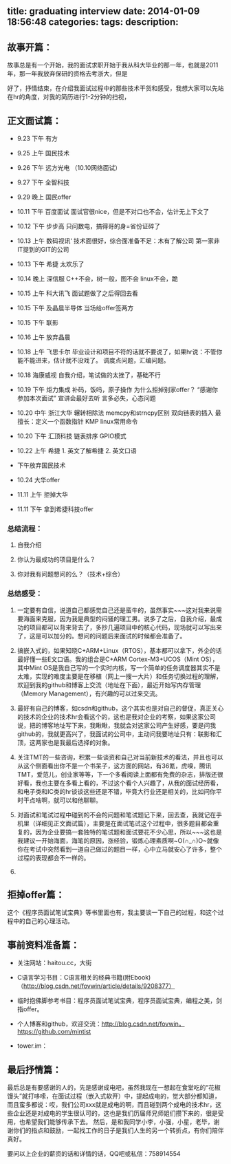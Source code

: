 title: graduating interview
date: 2014-01-09 18:56:48
categories: 
tags: 
description: 
---

故事开篇：
-----

故事总是有一个开始，我的面试求职开始于我从科大毕业的那一年，也就是2011年，那一年我放弃保研的资格去考浙大，但是

好了，抒情结束，在介绍我面试过程中的那些技术干货和感受，我想大家可以先站在hr的角度，对我的简历进行1-2分钟的扫视，

 正文面试篇：
-------

-   9.23 下午 有方

-   9.25 上午 国民技术

-   9.26 下午 远方光电 （10.10网络面试）

-   9.27 下午 全智科技

-   9.29 晚上 国民offer

-   10.11 下午 百度面试 面试官很nice，但是不对口也不会，估计无上下文了

-   10.12 下午 步步高 只问数电，搞得哥的身=省份证碎了

-   10.13 上午 数码视讯‘ 技术面很好，综合面准备不足：木有了解公司 第一家非IT提到的GIT的公司

-   10.13 下午 希捷 太欢乐了

-   10.14 晚上 深信服  C++不会，树一般，图不会 linux不会，跪

-   10.15 上午 科大讯飞 面试题做了之后得回去看

-   10.15 下午 及晶晨半导体 当场给offer签两方

-   10.15 下午 联影

-   10.16 上午 放弃晶晨

-   10.18 上午 飞思卡尔 毕业设计和项目不符的话就不要说了，如果hr说：不管你能不能进来，估计就不没戏了。 调度点问题，汇编问题。

-   10.18 海康威视  自我介绍，笔试做的太挫了，基础不行

-   10.19 下午 炬力集成 补码，饭吗，原子操作 为什么拒掉别家offer？ “感谢你参加本次面试” 宣讲会最好去听 言多必失，心态问题

-   10.20 中午 浙江大华 辗转相除法 memcpy和strncpy区别 双向链表的插入 最擅长：定义一个函数指针 KMP linux常用命令

-   10.20 下午 汇顶科技 链表排序 GPIO模式

-   10.22 上午 希捷 1. 英文了解希捷 2. 英文口语

-   下午放弃国民技术

-   10.24 大华offer

-   11.11 上午 拒掉大华

-   11.11 下午 拿到希捷科技offer



### 总结流程：

1.  自我介绍

2.  你认为最成功的项目是什么？

3.  你对我有问题想问的么？（技术+综合）

### 总结感受：

1.  一定要有自信，说道自己都感觉自己还是蛮牛的，虽然事实~~~这对我来说需要海面来克服，因为我是典型的闷骚的理工男。说多了之后，自我介绍，最成功的项目都可以背来背去了，多抄几遍项目中的核心代码，现场就可以写出来了，这是可以加分的。想问的问题后来面试的时候都会准备了。

2.  搞嵌入式的，如果知晓C+ARM+Linux（RTOS），基本都可以拿下，外企的话最好懂一些E文口语。我的组合是C+ARM
    Cortex-M3+UCOS（Mint OS），其中Mint
    OS是我自己写的一个实时内核，写一个简单的任务调度器其实不是太难，实现的难度主要是在移植（网上一搜一大片）和任务切换过程的理解，欢迎到我的github和博客上交流（地址在下面），最近开始写内存管理（Memory
    Management），有兴趣的可以过来交流。

3.  最好有自己的博客，如csdn和github，这个其实也是对自己的督促，真正关心的技术的企业的技术hr会看这个的，这也是我对企业的考察，如果这家公司说，把的博客地址写下来，我瞅瞅，我就会对这家公司产生好感，要是问我github的，我就更高兴了，我面试的公司中，主动问我要地址只有：联影和汇顶，这两家也是我最后选择的对象。

4.  关注TMT的一些咨询，积累一些谈资和自己对当前新技术的看法，并且也可以从这个侧面看出你不是一个书呆子，这方面的网站，有36氪，虎嗅，腾讯TMT，爱范儿，创业家等等，下一个多看阅读上面都有免费的杂志，排版还很好看，我也主要在多看上看的，不过这个看个人兴趣了，从我的面试经历看，和电子类和IC类的hr谈谈这些还是不错，毕竟大行业还是相关的，比如问你平时干点啥啊，就可以和他聊聊。

5.  对面试和笔试过程中碰到的不会的问题和笔试题记下来，回去查，我就记在手机里（详细见正文面试篇），主要是在面试笔试这个过程中，很多题目都会重复的，因为企业要搞一套独特的笔试题和面试要花不少心思，所以~~~这也是我建议一开始海面，海笔的原因，涨经验，锻炼心理素质啊~O(∩_∩)O~就像你在考试中突然看到一道自己做过的题目一样，心中立马就安心了许多，整个过程的表现都会不一样的。

6.  

拒掉offer篇：
---------

这个《程序员面试笔试宝典》等书里面也有，我主要谈一下自己的过程，和这个过程中的自己的心理活动。

 事前资料准备篇： 
----------

-   关注网站：haitou.cc，大街

-   C语言学习书目：C语言相关的经典书籍(附Ebook)（http://blog.csdn.net/fovwin/article/details/9208377）

-   临时抱佛脚参考书目：程序员面试笔试宝典，程序员面试宝典，编程之美，剑指offer。

-   个人博客和github，欢迎交流：http://blog.csdn.net/fovwin，https://github.com/mintist

-   tower.im：

 最后抒情篇： 
--------

最后总是有要感谢的人的，先是感谢成电吧，虽然我现在一想起在食堂吃的“花椒馒头”就打哆嗦，在面试过程（嵌入式软开）中，提起成电的，觉大部分都知道，而且蛮多都说：哎，我们公司xxx就是成电的啊，而且碰到两个成电的技术hr，这些企业还是对成电的学生很认可的，这也是我们历届师兄师姐们攒下来的，很是受用，也希望我们能够传承下去。
然后，是和我同学小李，小强，小星，老毕，谢谢你们的指点和鼓励，一起找工作的日子是我们人生的另一个转折点，有你们陪伴真好。

要问以上企业的薪资的话和详情的话，QQ吧或私信：758914554
